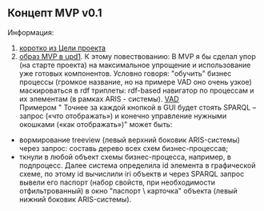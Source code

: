 ## Концепт MVP v0.1
Информация:
1. [коротко из Цели проекта](https://github.com/bpmbpm/SemanticBPM/tree/main?tab=readme-ov-file#mvp)
2. [образ MVP в upd1](https://github.com/bpmbpm/SemanticBPM/blob/main/ontology/smer44/README.md#mvp). К этому повествованию: В MVP я бы сделал упор (на старте проекта) на максимальное упрощение и использование уже готовых компонентов.
Условно говоря: "обучить" бизнес процессы (громкое название, но на примере VAD оно очень узкое) маскироваться в rdf триплеты: rdf-based навигатор по процессам и их элементам (в рамках ARIS - системы). [VAD](https://github.com/bpmbpm/SemanticBPM/blob/main/docs/VAD/aboutVAD.md)  
Примером " Точнее за каждой кнопкой в GUI будет стоять SPARQL – запрос («что отображать») и конечно управление нужными окошками («как отображать»)" может быть:
- вормирование treeview (левый верхний боковик ARIS-системы) через запрос: составь дерево всех схем бизнес-процессав;   
- ткнули в любой объект схемы бизнес-процесса, например, в подпроцесс. Далее система определила id элемента в графической схеме, по этому id вычислили iri объектв и через SPARQL запрос вывели его паспорт (набор свойств, при необходимости отфильтрованный) в окно "паспорт \ карточка" объекта (левый нижний боковик ARIS-системы).

  
  

